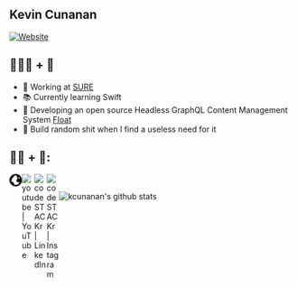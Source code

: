 ## Kevin Cunanan

[![Website](https://img.shields.io/website-up-down-green-red/https/cunanan.dev?label=cunanan.dev&style=for-the-badge)](https://cunanan.dev/)

## 👨🏽‍💻 + 🏐

- 📍 Working at [SURE](https://www.sureapp.com/)
- 📚 Currently learning Swift
- 🌊 Developing an open source Headless GraphQL Content Management System [Float](https://github.com/ukiyodigital/float)
- 🤯 Build random shit when I find a useless need for it

## 🤙🏽 + 📱:

[<img align="left" alt="cunanan.dev" width="22px" src="https://raw.githubusercontent.com/iconic/open-iconic/master/svg/globe.svg" />][website]
[<img align="left" alt="youtube | YouTube" width="22px" src="https://cdn.jsdelivr.net/npm/simple-icons@v3/icons/youtube.svg" />][youtube]
[<img align="left" alt="codeSTACKr | LinkedIn" width="22px" src="https://cdn.jsdelivr.net/npm/simple-icons@v3/icons/linkedin.svg" />][linkedin]
[<img align="left" alt="codeSTACKr | Instagram" width="22px" src="https://cdn.jsdelivr.net/npm/simple-icons@v3/icons/instagram.svg" />][instagram]

<br />

![kcunanan's github stats](https://github-readme-stats.vercel.app/api?username=kcunanan&show_icons=true&theme=great-gatsby)

[website]: https://cunanan.dev
[youtube]: https://www.youtube.com/channel/UCOvwXodvi1fjG9G_91zecqA
[instagram]: https://www.instagram.com/cunananananan/
[linkedin]: https://www.linkedin.com/in/kevin-cunanan/
